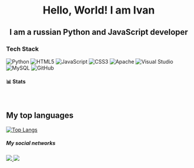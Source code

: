 <h1 align="center"> Hello, World! I am Ivan </h1>

<h2 align="center"> I am a russian Python and JavaScript developer </h2>

<h3> Tech Stack </h3>

![Python](https://img.shields.io/badge/python-3670A0?style=for-the-badge&logo=python&logoColor=ffdd54)
![HTML5](https://img.shields.io/badge/html5-%23E34F26.svg?style=for-the-badge&logo=html5&logoColor=white)
![JavaScript](https://img.shields.io/badge/javascript-%23323330.svg?style=for-the-badge&logo=javascript&logoColor=%23F7DF1E)
![CSS3](https://img.shields.io/badge/css3-%231572B6.svg?style=for-the-badge&logo=css3&logoColor=white)
![Apache](https://img.shields.io/badge/apache-%23D42029.svg?style=for-the-badge&logo=apache&logoColor=white)
![Visual Studio](https://img.shields.io/badge/Visual%20Studio-5C2D91.svg?style=for-the-badge&logo=visual-studio&logoColor=white)
![MySQL](https://img.shields.io/badge/mysql-4479A1.svg?style=for-the-badge&logo=mysql&logoColor=white)
![GitHub](https://img.shields.io/badge/github-%23121011.svg?style=for-the-badge&logo=github&logoColor=white)

<h4>📊 Stats</h4>
<div id="stat" align="center">
    <img src="https://github-profile-summary-cards.vercel.app/api/cards/profile-details?username=devlifeee&theme=github_dark" alt=""/>
    <img src="https://github-profile-summary-cards.vercel.app/api/cards/most-commit-language?username=devlifeee&theme=github_dark" alt=""/>
     <img src="https://github-profile-summary-cards.vercel.app/api/cards/stats?username=devlifeee&theme=github_dark" alt=""/>
</div>
<h2> My top languages </h2>

[![Top Langs](https://github-readme-stats.vercel.app/api/top-langs/?username=devlifeee&layout=compact&theme=vision-friendly-dark)](https://github.com/anuraghazra/github-readme-stats)


<h5>My social networks </h5>
<a href="https://t.me/qwertyIMIM">
  <img src="https://img.shields.io/badge/Telegram-2CA5E0?style=for-the-badge&logo=telegram&logoColor=white">
</a>
<a href="mailto:imnovojilovivan@gmail.com">
  <img src="https://img.shields.io/badge/Gmail-D14836?style=for-the-badge&logo=gmail&logoColor=white">
</a>

